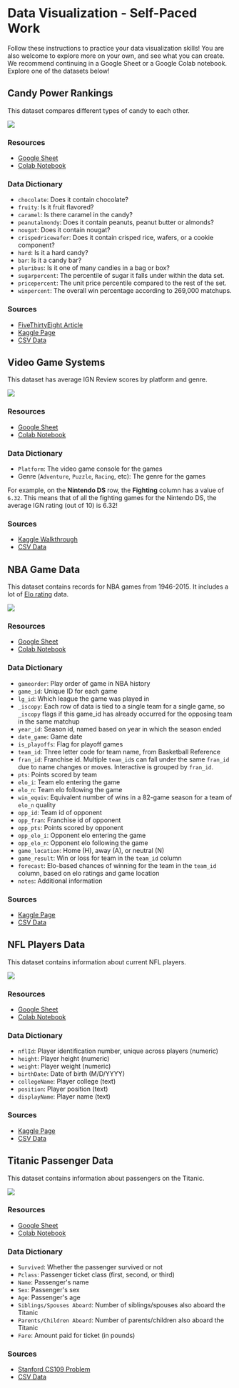 # Data Visualization - Self-Paced Work
Follow these instructions to practice your data visualization skills! You are also welcome to explore more on your own, and see what you can create. We recommend continuing in a Google Sheet or a Google Colab notebook. Explore one of the datasets below!

## Candy Power Rankings
This dataset compares different types of candy to each other.

![](images/candy.jpg)

### Resources
- [Google Sheet](https://docs.google.com/spreadsheets/d/1fBZ5RpkGduRXFAW4pgFY0MqglLmtS1vEMT9SFbLujT4/edit?usp=sharing)
- [Colab Notebook](https://colab.research.google.com/drive/16fs6yWZd_CsjM8vZgqkrk1l4ysNdsNDk?usp=sharing)

### Data Dictionary
- `chocolate`: Does it contain chocolate?
- `fruity`: Is it fruit flavored?
- `caramel`: Is there caramel in the candy?
- `peanutalmondy`: Does it contain peanuts, peanut butter or almonds?
- `nougat`: Does it contain nougat?
- `crispedricewafer`: Does it contain crisped rice, wafers, or a cookie component?
- `hard`: Is it a hard candy?
- `bar`: Is it a candy bar?
- `pluribus`: Is it one of many candies in a bag or box?
- `sugarpercent`: The percentile of sugar it falls under within the data set.
- `pricepercent`: The unit price percentile compared to the rest of the set.
- `winpercent`: The overall win percentage according to 269,000 matchups.

### Sources
- [FiveThirtyEight Article](https://fivethirtyeight.com/videos/the-ultimate-halloween-candy-power-ranking/)
- [Kaggle Page](https://www.kaggle.com/datasets/fivethirtyeight/the-ultimate-halloween-candy-power-ranking)
- [CSV Data](https://github.com/hytechcamps/data-viz/blob/master/Datasets/candy.csv)

## Video Game Systems
This dataset has average IGN Review scores by platform and genre.

![](images/videogames.jpg)

### Resources
- [Google Sheet](https://docs.google.com/spreadsheets/d/1_g-C9wXBuzbC0MTUT518OYY7UsH6P8o7fM-7tXPaIDU/edit?usp=sharing)
- [Colab Notebook](https://colab.research.google.com/drive/16LzE7Wron-y-Sr8HV8RsKKJCgwPGVHX7?usp=sharing)

### Data Dictionary
- `Platform`: The video game console for the games
- Genre (`Adventure`, `Puzzle`, `Racing`, etc): The genre for the games

For example, on the **Nintendo DS** row, the **Fighting** column has a value of `6.32`. This means that of all the fighting games for the Nintendo DS, the average IGN rating (out of 10) is 6.32!

### Sources
- [Kaggle Walkthrough](https://www.kaggle.com/code/gauravduttakiit/exercise-bar-charts-and-heatmaps/notebook)
- [CSV Data](https://github.com/hytechcamps/data-viz/blob/master/Datasets/ign_scores.csv)

## NBA Game Data
This dataset contains records for NBA games from 1946-2015. It includes a lot of [Elo rating](https://en.wikipedia.org/wiki/Elo_rating_system) data.

![](images/nba.jpg)

### Resources
- [Google Sheet](https://docs.google.com/spreadsheets/d/1IjbIMWXAU89MbFRWkxIuh0Sqzuku_anGpWWB5zdhQfI/edit?usp=sharing)
- [Colab Notebook](https://colab.research.google.com/drive/1O737-IGawd_r8DL_saakZbZf6hC2VI3U?usp=sharing)

### Data Dictionary
- `gameorder`: Play order of game in NBA history
- `game_id`: Unique ID for each game
- `lg_id`: Which league the game was played in
- `_iscopy`: Each row of data is tied to a single team for a single game, so `_iscopy` flags if this game_id has already occurred for the opposing team in the same matchup
- `year_id`: Season id, named based on year in which the season ended
- `date_game`: Game date
- `is_playoffs`: Flag for playoff games
- `team_id`: Three letter code for team name, from Basketball Reference
- `fran_id`: Franchise id. Multiple `team_id`s can fall under the same `fran_id` due to name changes or moves. Interactive is grouped by `fran_id`.
- `pts`: Points scored by team
- `elo_i`: Team elo entering the game
- `elo_n`: Team elo following the game
- `win_equiv`: Equivalent number of wins in a 82-game season for a team of `elo_n` quality
- `opp_id`: Team id of opponent
- `opp_fran`: Franchise id of opponent
- `opp_pts`: Points scored by opponent
- `opp_elo_i`: Opponent elo entering the game
- `opp_elo_n`: Opponent elo following the game
- `game_location`: Home (H), away (A), or neutral (N)
- `game_result`: Win or loss for team in the `team_id` column
- `forecast`: Elo-based chances of winning for the team in the `team_id` column, based on elo ratings and game location
- `notes`: Additional information

### Sources
- [Kaggle Page](https://www.kaggle.com/datasets/fivethirtyeight/fivethirtyeight-nba-elo-dataset)
- [CSV Data](https://github.com/hytechcamps/data-viz/blob/master/Datasets/nba.csv)

## NFL Players Data
This dataset contains information about current NFL players.

![](images/nfl.png)

### Resources
- [Google Sheet](https://docs.google.com/spreadsheets/d/1_2gxbeokq0TPxm3UI6eL1lvZ03CL7pHmW4ZxNQ226xc/edit?usp=sharing)
- [Colab Notebook](https://colab.research.google.com/drive/1Uy6ebo-V9WxxXwTBdVR-2zhbeOaXu1FW?usp=sharing)

### Data Dictionary
- `nflId`: Player identification number, unique across players (numeric)
- `height`: Player height (numeric)
- `weight`: Player weight (numeric)
- `birthDate`: Date of birth (M/D/YYYY)
- `collegeName`: Player college (text)
- `position`: Player position (text)
- `displayName`: Player name (text)

### Sources
- [Kaggle Page](https://www.kaggle.com/datasets/aryashah2k/beginners-sports-analytics-nfl-dataset?select=players.csv)
- [CSV Data](https://github.com/hytechcamps/data-viz/blob/master/Datasets/nfl_players.csv)

## Titanic Passenger Data
This dataset contains information about passengers on the Titanic.

![](images/titanic.jpg)

### Resources
- [Google Sheet](https://docs.google.com/spreadsheets/d/1TcYozHHXhVE1esummV95vAYXKxkXbsoQLyf31TUBlO0/edit?usp=sharing)
- [Colab Notebook](https://colab.research.google.com/drive/1z8Ojk-woqhhMQXs49DPpHKcRqAKovEuI?usp=sharing)

### Data Dictionary
- `Survived`: Whether the passenger survived or not
- `Pclass`: Passenger ticket class (first, second, or third)
- `Name`: Passenger's name
- `Sex`: Passenger's sex
- `Age`: Passenger's age
- `Siblings/Spouses Aboard`: Number of siblings/spouses also aboard the Titanic
- `Parents/Children Aboard`: Number of parents/children also aboard the Titanic
- `Fare`: Amount paid for ticket (in pounds)

### Sources
- [Stanford CS109 Problem](https://web.stanford.edu/class/archive/cs/cs109/cs109.1166/problem12.html)
- [CSV Data](https://github.com/hytechcamps/data-viz/blob/master/Datasets/titanic.csv)